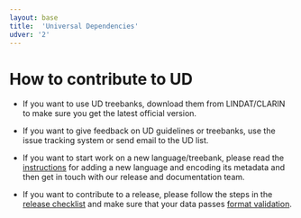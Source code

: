 ```yaml
---
layout: base
title:  'Universal Dependencies'
udver: '2'
---
```


# How to contribute to UD

* If you want to use UD treebanks, download them from LINDAT/CLARIN to make sure you get the latest official version.

* If you want to give feedback on UD guidelines or treebanks, use the issue tracking system or send email to the UD list.

* If you want to start work on a new language/treebank, please read the [instructions](language_metadata.html) 
for adding a new language and encoding its metadata and then get in touch with our release and documentation team.

* If you want to contribute to a release, please follow the steps in the [release checklist](release_checklist.html) and make sure that your data passes [format validation](validation.html).
